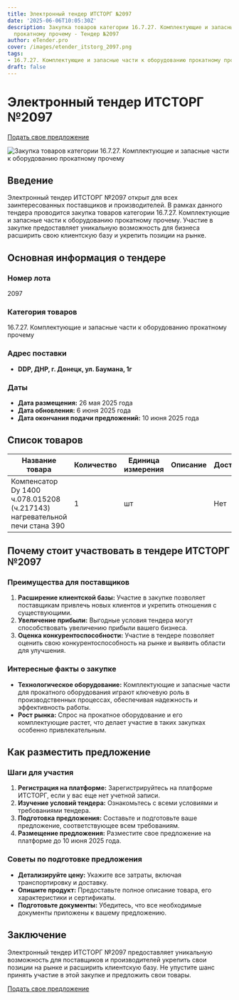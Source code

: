 ```yaml
---
title: Электронный тендер ИТСТОРГ №2097
date: '2025-06-06T10:05:30Z'
description: Закупка товаров категории 16.7.27. Комплектующие и запасные части к оборудованию
  прокатному прочему - Тендер №2097
author: eTender.pro
cover: /images/etender_itstorg_2097.png
tags:
- 16.7.27. Комплектующие и запасные части к оборудованию прокатному прочему
draft: false
---
```

# Электронный тендер ИТСТОРГ №2097

[Подать свое предложение](https://itstorg.ru/tender-2097?utm_source=etender)

![Закупка товаров категории 16.7.27. Комплектующие и запасные части к оборудованию прокатному прочему](/images/etender_itstorg_2097.png)

## Введение

Электронный тендер ИТСТОРГ №2097 открыт для всех заинтересованных поставщиков и производителей. В рамках данного тендера проводится закупка товаров категории 16.7.27. Комплектующие и запасные части к оборудованию прокатному прочему. Участие в закупке предоставляет уникальную возможность для бизнеса расширить свою клиентскую базу и укрепить позиции на рынке.

## Основная информация о тендере

### Номер лота
2097

### Категория товаров
16.7.27. Комплектующие и запасные части к оборудованию прокатному прочему

### Адрес поставки
- **DDP, ДНР, г. Донецк, ул. Баумана, 1г**

### Даты
- **Дата размещения:** 26 мая 2025 года
- **Дата обновления:** 6 июня 2025 года
- **Дата окончания подачи предложений:** 10 июня 2025 года

## Список товаров

| Название товара | Количество | Единица измерения | Описание | Доступно |
|-----------------|------------|-------------------|----------|----------|
| Компенсатор Dу 1400 ч.078.015208 (ч.217143) нагревательной печи стана 390 | 1 | шт | | Нет |

## Почему стоит участвовать в тендере ИТСТОРГ №2097

### Преимущества для поставщиков

1. **Расширение клиентской базы:** Участие в закупке позволяет поставщикам привлечь новых клиентов и укрепить отношения с существующими.
2. **Увеличение прибыли:** Выгодные условия тендера могут способствовать увеличению прибыли вашего бизнеса.
3. **Оценка конкурентоспособности:** Участие в тендере позволяет оценить свою конкурентоспособность на рынке и выявить области для улучшения.

### Интересные факты о закупке

- **Технологическое оборудование:** Комплектующие и запасные части для прокатного оборудования играют ключевую роль в производственных процессах, обеспечивая надежность и эффективность работы.
- **Рост рынка:** Спрос на прокатное оборудование и его комплектующие растет, что делает участие в таких закупках особенно привлекательным.

## Как разместить предложение

### Шаги для участия

1. **Регистрация на платформе:** Зарегистрируйтесь на платформе ИТСТОРГ, если у вас еще нет учетной записи.
2. **Изучение условий тендера:** Ознакомьтесь с всеми условиями и требованиями тендера.
3. **Подготовка предложения:** Составьте и подготовьте ваше предложение, соответствующее всем требованиям.
4. **Размещение предложения:** Разместите свое предложение на платформе до 10 июня 2025 года.

### Советы по подготовке предложения

- **Детализируйте цену:** Укажите все затраты, включая транспортировку и доставку.
- **Опишите продукт:** Предоставьте полное описание товара, его характеристики и сертификаты.
- **Подготовьте документы:** Убедитесь, что все необходимые документы приложены к вашему предложению.

## Заключение

Электронный тендер ИТСТОРГ №2097 предоставляет уникальную возможность для поставщиков и производителей укрепить свои позиции на рынке и расширить клиентскую базу. Не упустите шанс принять участие в этой закупке и предложить свои товары.

[Подать свое предложение](https://itstorg.ru/tender-2097?utm_source=etender)